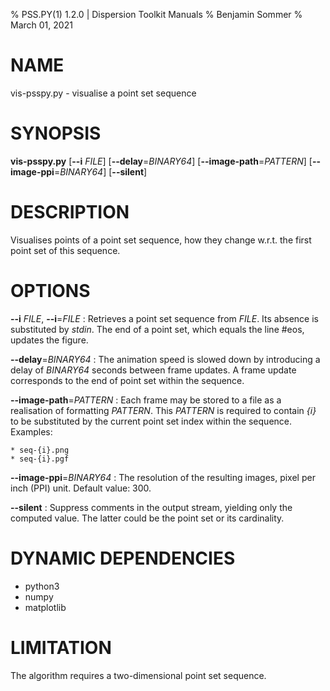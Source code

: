% PSS.PY(1) 1.2.0 | Dispersion Toolkit Manuals
% Benjamin Sommer
% March 01, 2021

# NAME

vis-psspy.py - visualise a point set sequence

# SYNOPSIS

**vis-psspy.py** [**\--i** *FILE*] [**\--delay**=*BINARY64*] [**\--image-path**=*PATTERN*] [**\--image-ppi**=*BINARY64*] [**\--silent**]

# DESCRIPTION

Visualises points of a point set sequence, how they change w.r.t. the first point set of this sequence.

# OPTIONS

**\--i** *FILE*, **\--i**=*FILE*
:   Retrieves a point set sequence from *FILE*. Its absence is substituted by *stdin*. The end of a point set, which equals the line #eos, updates the figure.

**\--delay**=*BINARY64*
:   The animation speed is slowed down by introducing a delay of *BINARY64* seconds between frame updates. A frame update corresponds to the end of point set within the sequence.

**\--image-path**=*PATTERN*
:   Each frame may be stored to a file as a realisation of formatting *PATTERN*. This *PATTERN* is required to contain *{i}* to be substituted by the current point set index within the sequence. Examples:

    * seq-{i}.png
    * seq-{i}.pgf

**\--image-ppi**=*BINARY64*
:   The resolution of the resulting images, pixel per inch (PPI) unit. Default value: 300.

**\--silent**
:   Suppress comments in the output stream, yielding only the computed value. The latter could be the point set or its cardinality.

# DYNAMIC DEPENDENCIES

* python3
* numpy
* matplotlib

# LIMITATION

The algorithm requires a two-dimensional point set sequence.